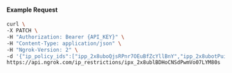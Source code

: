 <!-- Code generated for API Clients. DO NOT EDIT. -->

#### Example Request

```bash
curl \
-X PATCH \
-H "Authorization: Bearer {API_KEY}" \
-H "Content-Type: application/json" \
-H "Ngrok-Version: 2" \
-d '{"ip_policy_ids":["ipp_2x8uboQjsRPnr7OEuBfZcYllBnY","ipp_2x8ubotPuiaMUelhFqpsJr7TFbE"]}' \
https://api.ngrok.com/ip_restrictions/ipx_2x8ublBDHoCNSdPwmVo07LYM80s
```
